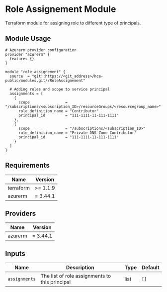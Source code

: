 # Role Assignement Module

Terraform module for assigning role to different type of principals.

## Module Usage

```hcl
# Azurerm provider configuration
provider "azurerm" {
  features {}
}

module "role-assignement" {
  source  = "git::https://<git_address>/hce-public/modules.git//RoleAssignement"

  # Adding roles and scope to service principal
  assignments = [
    {
      scope                = "/subscriptions/<subscription_ID>/resourceGroups/<resourcegroup_name>"
      role_definition_name = "Contributor"
      principal_id         = "111-1111-11-111-1111"
    },
    {
      scope                = "/subscriptions/<subscription_ID>"
      role_definition_name = "Private DNS Zone Contributor"
      principal_id         = "111-1111-11-111-1111"
    }
  ]
}
```

## Requirements

Name | Version
-----|--------
terraform | >= 1.1.9
azurerm | = 3.44.1

## Providers

| Name | Version |
|------|---------|
azurerm | = 3.44.1

## Inputs

Name | Description | Type | Default
---- | ----------- | ---- | -------
`assignments`|The list of role assignments to this principal|list|`[]`
